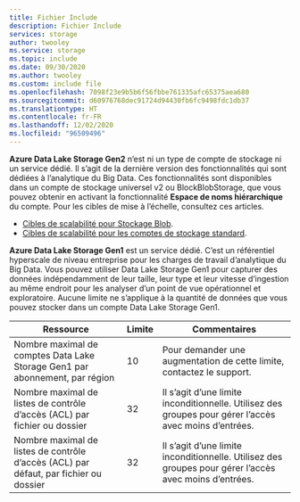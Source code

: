 ```yaml
---
title: Fichier Include
description: Fichier Include
services: storage
author: twooley
ms.service: storage
ms.topic: include
ms.date: 09/30/2020
ms.author: twooley
ms.custom: include file
ms.openlocfilehash: 7098f23e9b5b6f56fbbe761335afc65375aea680
ms.sourcegitcommit: d60976768dec91724d94430fb6fc9498fdc1db37
ms.translationtype: HT
ms.contentlocale: fr-FR
ms.lasthandoff: 12/02/2020
ms.locfileid: "96509496"
---
```

**Azure Data Lake Storage Gen2** n’est ni un type de compte de stockage ni un service dédié. Il s’agit de la dernière version des fonctionnalités qui sont dédiées à l’analytique du Big Data.  Ces fonctionnalités sont disponibles dans un compte de stockage universel v2 ou BlockBlobStorage, que vous pouvez obtenir en activant la fonctionnalité **Espace de noms hiérarchique** du compte. Pour les cibles de mise à l’échelle, consultez ces articles. 

- [Cibles de scalabilité pour Stockage Blob](../articles/storage/blobs/scalability-targets.md#scale-targets-for-blob-storage).
- [Cibles de scalabilité pour les comptes de stockage standard](../articles/storage/common/scalability-targets-standard-account.md?toc=%2fazure%2fstorage%2fblobs%2ftoc.json#scale-targets-for-standard-storage-accounts).

**Azure Data Lake Storage Gen1** est un service dédié. C’est un référentiel hyperscale de niveau entreprise pour les charges de travail d’analytique du Big Data. Vous pouvez utiliser Data Lake Storage Gen1 pour capturer des données indépendamment de leur taille, leur type et leur vitesse d’ingestion au même endroit pour les analyser d’un point de vue opérationnel et exploratoire. Aucune limite ne s’applique à la quantité de données que vous pouvez stocker dans un compte Data Lake Storage Gen1.

| **Ressource** | **Limite** | **Commentaires** |
| --- | --- | --- |
| Nombre maximal de comptes Data Lake Storage Gen1 par abonnement, par région |10 | Pour demander une augmentation de cette limite, contactez le support. |
| Nombre maximal de listes de contrôle d’accès (ACL) par fichier ou dossier |32 | Il s’agit d’une limite inconditionnelle. Utilisez des groupes pour gérer l’accès avec moins d’entrées. |
| Nombre maximal de listes de contrôle d’accès (ACL) par défaut, par fichier ou dossier |32 | Il s’agit d’une limite inconditionnelle. Utilisez des groupes pour gérer l’accès avec moins d’entrées. |